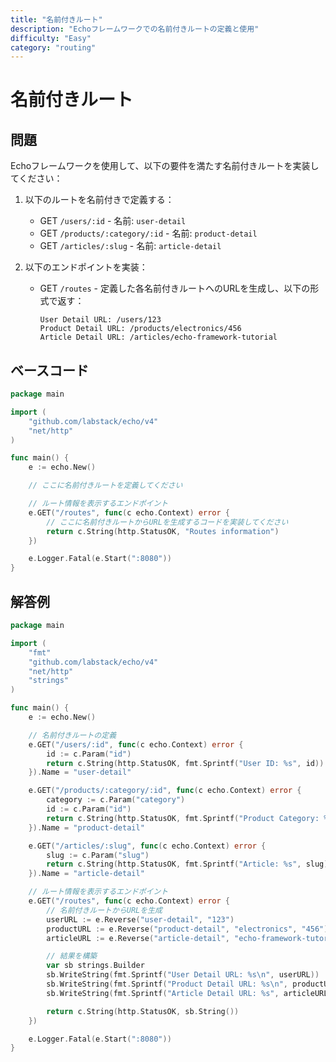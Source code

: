 ```yaml
---
title: "名前付きルート"
description: "Echoフレームワークでの名前付きルートの定義と使用"
difficulty: "Easy"
category: "routing"
---
```


# 名前付きルート

## 問題

Echoフレームワークを使用して、以下の要件を満たす名前付きルートを実装してください：

1. 以下のルートを名前付きで定義する：
   - GET `/users/:id` - 名前: `user-detail`
   - GET `/products/:category/:id` - 名前: `product-detail`
   - GET `/articles/:slug` - 名前: `article-detail`

2. 以下のエンドポイントを実装：
   - GET `/routes` - 定義した各名前付きルートへのURLを生成し、以下の形式で返す：
     ```
     User Detail URL: /users/123
     Product Detail URL: /products/electronics/456
     Article Detail URL: /articles/echo-framework-tutorial
     ```

## ベースコード

```go
package main

import (
	"github.com/labstack/echo/v4"
	"net/http"
)

func main() {
	e := echo.New()

	// ここに名前付きルートを定義してください

	// ルート情報を表示するエンドポイント
	e.GET("/routes", func(c echo.Context) error {
		// ここに名前付きルートからURLを生成するコードを実装してください
		return c.String(http.StatusOK, "Routes information")
	})

	e.Logger.Fatal(e.Start(":8080"))
}
```

## 解答例

```go
package main

import (
	"fmt"
	"github.com/labstack/echo/v4"
	"net/http"
	"strings"
)

func main() {
	e := echo.New()

	// 名前付きルートの定義
	e.GET("/users/:id", func(c echo.Context) error {
		id := c.Param("id")
		return c.String(http.StatusOK, fmt.Sprintf("User ID: %s", id))
	}).Name = "user-detail"

	e.GET("/products/:category/:id", func(c echo.Context) error {
		category := c.Param("category")
		id := c.Param("id")
		return c.String(http.StatusOK, fmt.Sprintf("Product Category: %s, ID: %s", category, id))
	}).Name = "product-detail"

	e.GET("/articles/:slug", func(c echo.Context) error {
		slug := c.Param("slug")
		return c.String(http.StatusOK, fmt.Sprintf("Article: %s", slug))
	}).Name = "article-detail"

	// ルート情報を表示するエンドポイント
	e.GET("/routes", func(c echo.Context) error {
		// 名前付きルートからURLを生成
		userURL := e.Reverse("user-detail", "123")
		productURL := e.Reverse("product-detail", "electronics", "456")
		articleURL := e.Reverse("article-detail", "echo-framework-tutorial")

		// 結果を構築
		var sb strings.Builder
		sb.WriteString(fmt.Sprintf("User Detail URL: %s\n", userURL))
		sb.WriteString(fmt.Sprintf("Product Detail URL: %s\n", productURL))
		sb.WriteString(fmt.Sprintf("Article Detail URL: %s", articleURL))

		return c.String(http.StatusOK, sb.String())
	})

	e.Logger.Fatal(e.Start(":8080"))
}
```
